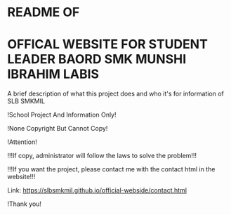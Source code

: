 # README OF
# OFFICAL WEBSITE FOR STUDENT LEADER BAORD SMK MUNSHI IBRAHIM LABIS

A brief description of what this project does and who it's for information of SLB SMKMIL

!School Project And Information Only!

!None Copyright But Cannot Copy!

!Attention!

!!!If copy, administrator will follow the laws to solve the problem!!!

!!!If you want the project, please contact me with the contact html in the website!!!

Link: https://slbsmkmil.github.io/official-webside/contact.html

!Thank you!
